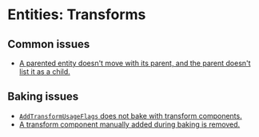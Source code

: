 # Entities: Transforms
## Common issues
- [A parented entity doesn't move with its parent, and the parent doesn't list it as a child.](Transforms/Reparenting%20Issues.md)

## Baking issues
- [`AddTransformUsageFlags` does not bake with transform components.](Baking/Static%20Entities.md)
- [A transform component manually added during baking is removed.](Baking/Transform%20Components.md)
